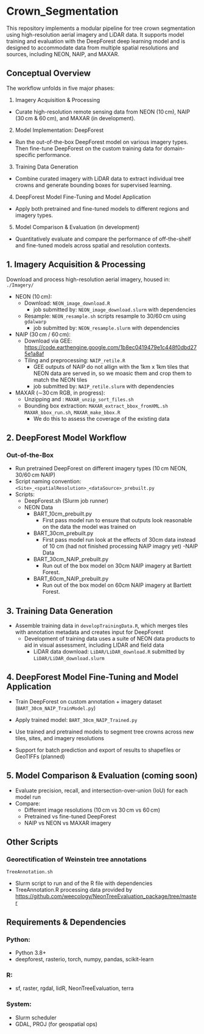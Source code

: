 # Crown_Segmentation
This repository implements a modular pipeline for tree crown segmentation using high-resolution aerial imagery and LiDAR data. It supports model training and evaluation with the DeepForest deep learning model and is designed to accommodate data from multiple spatial resolutions and sources, including NEON, NAIP, and MAXAR.

## Conceptual Overview
The workflow unfolds in five major phases:

1. Imagery Acquisition & Processing
  - Curate high-resolution remote sensing data from NEON (10 cm), NAIP (30 cm & 60 cm), and MAXAR (in development).
2. Model Implementation: DeepForest
  - Run the out-of-the-box DeepForest model on various imagery types. Then fine-tune DeepForest on the custom training data for domain-specific performance.
3. Training Data Generation
  - Combine curated imagery with LiDAR data to extract individual tree crowns and generate bounding boxes for supervised learning.
4. DeepForest Model Fine-Tuning and Model Application
  - Apply both pretrained and fine-tuned models to different regions and imagery types.
5. Model Comparison & Evaluation (in development)
  - Quantitatively evaluate and compare the performance of off-the-shelf and fine-tuned models across spatial and resolution contexts.

## 1. Imagery Acquisition & Processing
Download and process high-resolution aerial imagery, housed in: ```./Imagery/```
- NEON (10 cm):
  - Download: `NEON_image_download.R`
    - job submitted by: `NEON_image_download.slurm` with dependencies
  - Resample: `NEON_resample.sh` scripts resample to 30/60 cm using `gdalwarp`
    - job submitted by: `NEON_resample.slurm` with dependencies
- NAIP (30 cm / 60 cm):
  - Download via GEE: https://code.earthengine.google.com/1b8ec0419479e1c448f0dbd275e1a8af
  - Tiling and preprocessing: `NAIP_retile.R`
    - GEE outputs of NAIP do not allign with the 1km x 1km tiles that NEON data are served in, so we moasic them and crop them to match the NEON tiles
    - job submitted by: `NAIP_retile.slurm` with dependencies
- MAXAR (∼30 cm RGB, in progress):
  - Unzipping and : `MAXAR_unzip_sort_files.sh`
  - Bounding box extraction: `MAXAR_extract_bbox_fromXML.sh` `MAXAR_bbox_run.sh`, `MAXAR_make_bbox.R`
    - We do this to assess the coverage of the existing data

## 2. DeepForest Model Workflow
### Out-of-the-Box
- Run pretrained DeepForest on different imagery types (10 cm NEON, 30/60 cm NAIP)
- Script naming convention: `<Site>_<spatialResolution>_<dataSource>_prebuilt.py`
- Scripts:
  - DeepForest.sh (Slurm job runner)
  - NEON Data
    - BART_10cm_prebuilt.py
      - First pass model run to ensure that outputs look reasonable on the data the model was trained on
    - BART_30cm_prebuilt.py
      - First pass model run look at the effects of 30cm data instead of 10 cm (had not finished processing NAIP imagry yet)
  -NAIP Data
    - BART_30cm_NAIP_prebuilt.py
      - Run out of the box model on 30cm NAIP imagery at Bartlett Forest.
    - BART_60cm_NAIP_prebuilt.py
      - Run out of the box model on 60cm NAIP imagery at Bartlett Forest.

## 3. Training Data Generation
- Assemble training data in `developTrainingData.R`, which merges tiles with annotation metadata and creates input for DeepForest
  - Development of training data uses a suite of NEON data products to aid in visual assessment, including LIDAR and field data
    - LiDAR data download: `LiDAR/LiDAR_download.R` submitted by `LiDAR/LiDAR_download.slurm`
  
## 4. DeepForest Model Fine-Tuning and Model Application
- Train DeepForest on custom annotation + imagery dataset (`BART_30cm_NAIP_TrainModel.py`)
- Apply trained model: `BART_30cm_NAIP_Trained.py`

- Use trained and pretrained models to segment tree crowns across new tiles, sites, and imagery resolutions
- Support for batch prediction and export of results to shapefiles or GeoTIFFs (planned)

## 5. Model Comparison & Evaluation (coming soon)
- Evaluate precision, recall, and intersection-over-union (IoU) for each model run
- Compare:
  - Different image resolutions (10 cm vs 30 cm vs 60 cm)
  - Pretrained vs fine-tuned DeepForest
  - NAIP vs NEON vs MAXAR imagery

## Other Scripts
### Georectification of Weinstein tree annotations
`TreeAnnotation.sh`
- Slurm script to run and of the R file with dependencies
- TreeAnnotation.R processing data provided by https://github.com/weecology/NeonTreeEvaluation_package/tree/master

## Requirements & Dependencies
### Python: 
- Python 3.8+
- deepforest, rasterio, torch, numpy, pandas, scikit-learn

### R:
- sf, raster, rgdal, lidR, NeonTreeEvaluation, terra

### System:
- Slurm scheduler
- GDAL, PROJ (for geospatial ops)
